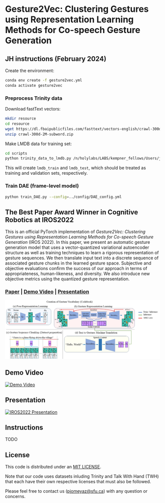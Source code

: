 # Gesture2Vec: Clustering Gestures using Representation Learning Methods for Co-speech Gesture Generation

## JH instructions (February 2024)

Create the environment:
```bash
conda env create -f gesture2vec.yml
conda activate gesture2vec
```

### Preprocess Trinity data

Download fastText vectors:
```bash
mkdir resource
cd resource
wget https://dl.fbaipublicfiles.com/fasttext/vectors-english/crawl-300d-2M-subword.zip
unzip crawl-300d-2M-subword.zip
```

Make LMDB data for training set:
```bash
cd scripts
python trinity_data_to_lmdb.py /n/holylabs/LABS/kempner_fellows/Users/jennhu/GENEA_Challenge_2020_data_release/Training_data
```
This will create `lmdb_train` and `lmdb_test`, which should be treated as training and validation sets, respectively.

### Train DAE (frame-level model)
```bash
python train_DAE.py --config=../config/DAE_config.yml
```

## The Best Paper Award Winner in Cognitive Robotics at IROS2022

This is an official PyTorch implementation of _Gesture2Vec: Clustering Gestures using Representation Learning Methods for Co-speech Gesture Generation_ (IROS 2022). In this paper, we present an automatic gesture generation model that uses a vector-quantized variational autoencoder structure as well as training techniques to learn a rigorous representation of gesture sequences. We then translate input text into a discrete sequence of associated gesture chunks in the learned gesture space. Subjective and objective evaluations confirm the success of our approach in terms of appropriateness, human-likeness, and diversity. We also introduce new objective metrics using the quantized gesture representation.

### [Paper](https://sfumars.com/wp-content/papers/2022_iros_gesture2vec.pdf) | [Demo Video](https://www.youtube.com/watch?v=ac8jWk4fdCU) | [Presentation](https://youtu.be/qFObMpOboCg)

![OVERVIEW](Figures/model.jpg)

## Demo Video

[![Demo Video](https://img.youtube.com/vi/ac8jWk4fdCU/0.jpg)](https://www.youtube.com/watch?v=ac8jWk4fdCU)

## Presentation

[![IROS2022 Presentation](https://img.youtube.com/vi/qFObMpOboCg/0.jpg)](https://www.youtube.com/watch?v=qFObMpOboCg)

## Instructions

TODO

## License

This code is distributed under an [MIT LICENSE](LICENSE).

Note that our code uses datasets inluding Trinity and Talk With Hand (TWH) that each have their own respective licenses that must also be followed.

Please feel free to contact us (pjomeyaz@sfu.ca) with any question or concerns.
